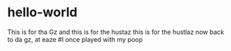 # hello-world
This is for tha Gz and this is for the hustaz this is for the hustlaz now back to da gz, at eaze
#I once played with my poop
